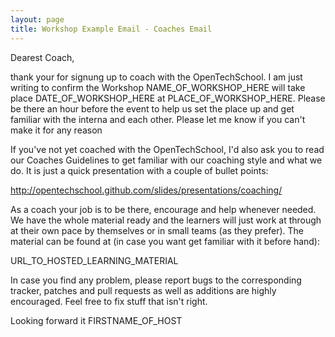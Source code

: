 ```yaml
---
layout: page
title: Workshop Example Email - Coaches Email
---
```


Dearest Coach,

thank your for signung up to coach with the OpenTechSchool. I am just writing to confirm the Workshop NAME_OF_WORKSHOP_HERE will take place DATE_OF_WORKSHOP_HERE at PLACE_OF_WORKSHOP_HERE. Please be there an hour before the event to help us set the place up and get familiar with the interna and each other. Please let me know if you can't make it for any reason

If you've not yet coached with the OpenTechSchool, I'd also ask you to read our Coaches Guidelines to get familiar with our coaching style and what we do. It is just a quick presentation with a couple of bullet points:

http://opentechschool.github.com/slides/presentations/coaching/

As a coach your job is to be there, encourage and help whenever needed. We have the whole material ready and the learners will just work at through at their own pace by themselves or in small teams (as they prefer). The material can be found at (in case you want get familiar with it before hand):

URL_TO_HOSTED_LEARNING_MATERIAL

In case you find any problem, please report bugs to the corresponding tracker, patches and pull requests as well as additions are highly encouraged. Feel free to fix stuff that isn't right.

Looking forward it
FIRSTNAME_OF_HOST